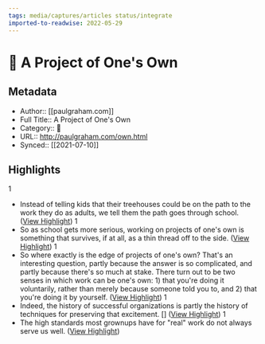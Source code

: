 ```yaml
---
tags: media/captures/articles status/integrate
imported-to-readwise: 2022-05-29
---
```

# 📰 A Project of One's Own

## Metadata
- Author:: [[paulgraham.com]]
- Full Title:: A Project of One's Own
- Category:: 📰
- URL:: http://paulgraham.com/own.html
- Synced:: [[2021-07-10]]

## Highlights
1
- Instead of telling kids that their treehouses could be on the path to the work they do as adults, we tell them the path goes through school. ([View Highlight](https://instapaper.com/read/1422213517/16898506))
1
- So as school gets more serious, working on projects of one's own is something that survives, if at all, as a thin thread off to the side. ([View Highlight](https://instapaper.com/read/1422213517/16898507))
1
- So where exactly is the edge of projects of one's own? That's an interesting question, partly because the answer is so complicated, and partly because there's so much at stake. There turn out to be two senses in which work can be one's own: 1) that you're doing it voluntarily, rather than merely because someone told you to, and 2) that you're doing it by yourself. ([View Highlight](https://instapaper.com/read/1422213517/16898509))
1
- Indeed, the history of successful organizations is partly the history of techniques for preserving that excitement. [] ([View Highlight](https://instapaper.com/read/1422213517/16898511))
1
- The high standards most grownups have for "real" work do not always serve us well. ([View Highlight](https://instapaper.com/read/1422213517/16898529))
